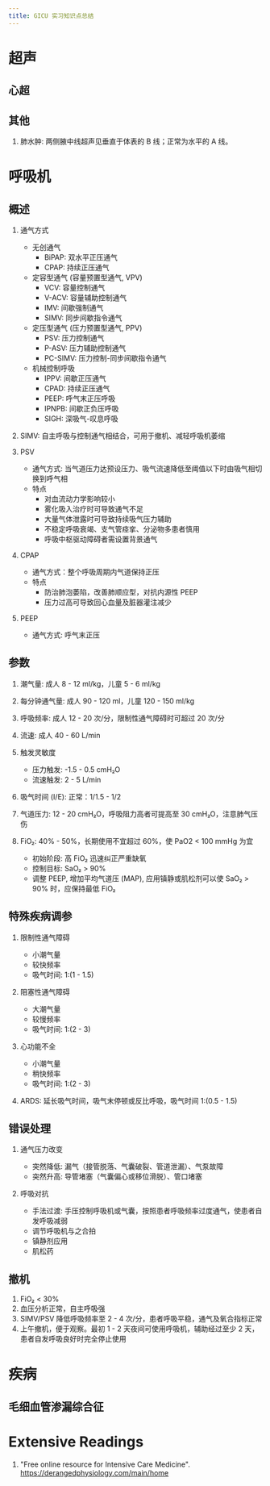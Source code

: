 ```yaml
---
title: GICU 实习知识点总结
---
```


# 超声
## 心超

## 其他
1. 肺水肿: 两侧腋中线超声见垂直于体表的 B 线；正常为水平的 A 线。

# 呼吸机
## 概述
1. 通气方式
    - 无创通气
        - BiPAP: 双水平正压通气
        - CPAP: 持续正压通气
    - 定容型通气 (容量预置型通气, VPV)
        - VCV: 容量控制通气
        - V-ACV: 容量辅助控制通气
        - IMV: 间歇强制通气
        - SIMV: 同步间歇指令通气
    - 定压型通气 (压力预置型通气, PPV)
        - PSV: 压力控制通气
        - P-ASV: 压力辅助控制通气
        - PC-SIMV: 压力控制-同步间歇指令通气
    - 机械控制呼吸
        - IPPV: 间歇正压通气
        - CPAD: 持续正压通气
        - PEEP: 呼气末正压呼吸
        - IPNPB: 间歇正负压呼吸
        - SIGH: 深吸气-叹息呼吸

1. SIMV: 自主呼吸与控制通气相结合，可用于撤机、减轻呼吸机萎缩

1. PSV
    - 通气方式: 当气道压力达预设压力、吸气流速降低至阈值以下时由吸气相切换到呼气相
    - 特点
        - 对血流动力学影响较小
        - 雾化吸入治疗时可导致通气不足
        - 大量气体泄露时可导致持续吸气压力辅助
        - 不稳定呼吸衰竭、支气管痉挛、分泌物多患者慎用
        - 呼吸中枢驱动障碍者需设置背景通气

1. CPAP
    - 通气方式：整个呼吸周期内气道保持正压
    - 特点
        - 防治肺泡萎陷，改善肺顺应型，对抗内源性 PEEP
        - 压力过高可导致回心血量及脏器灌注减少

1. PEEP
    - 通气方式: 呼气末正压

## 参数
1. 潮气量: 成人 8 - 12 ml/kg，儿童 5 - 6 ml/kg

1. 每分钟通气量: 成人 90 - 120 ml，儿童 120 - 150 ml/kg

1. 呼吸频率: 成人 12 - 20 次/分，限制性通气障碍时可超过 20 次/分

1. 流速: 成人 40 - 60 L/min

1. 触发灵敏度
    - 压力触发: -1.5 - 0.5 cmH₂O
    - 流速触发: 2 - 5 L/min

1. 吸气时间 (I/E): 正常：1/1.5 - 1/2

1. 气道压力: 12 - 20 cmH₂O，呼吸阻力高者可提高至 30 cmH₂O，注意肺气压伤

1. FiO₂: 40% - 50%，长期使用不宜超过 60%，使 PaO2 &lt; 100 mmHg 为宜
    - 初始阶段: 高 FiO₂ 迅速纠正严重缺氧
    - 控制目标: SaO₂ > 90%
    - 调整 PEEP, 增加平均气道压 (MAP), 应用镇静或肌松剂可以使 SaO₂ > 90% 时，应保持最低 FiO₂

## 特殊疾病调参
1. 限制性通气障碍
    - 小潮气量
    - 较快频率
    - 吸气时间: 1:(1 - 1.5)

1. 阻塞性通气障碍
    - 大潮气量
    - 较慢频率
    - 吸气时间: 1:(2 - 3)

1. 心功能不全
    - 小潮气量
    - 稍快频率
    - 吸气时间: 1:(2 - 3)

1. ARDS: 延长吸气时间，吸气末停顿或反比呼吸，吸气时间 1:(0.5 - 1.5)

## 错误处理
1. 通气压力改变
    - 突然降低: 漏气（接管脱落、气囊破裂、管道泄漏）、气泵故障
    - 突然升高: 导管堵塞（气囊偏心或移位滑脱）、管口堵塞

1. 呼吸对抗
    - 手法过渡: 手压控制呼吸机或气囊，按照患者呼吸频率过度通气，使患者自发呼吸减弱
    - 调节呼吸机与之合拍
    - 镇静剂应用
    - 肌松药

## 撤机
1. FiO₂ &lt; 30%
2. 血压分析正常，自主呼吸强
3. SIMV/PSV 降低呼吸频率至 2 - 4 次/分，患者呼吸平稳，通气及氧合指标正常
4. 上午撤机，便于观察。最初 1 - 2 天夜间可使用呼吸机，辅助经过至少 2 天，患者自发呼吸良好时完全停止使用

# 疾病
## 毛细血管渗漏综合征

# Extensive Readings
1. "Free online resource for Intensive Care Medicine". https://derangedphysiology.com/main/home
